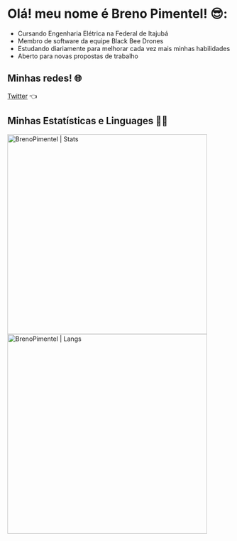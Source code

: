 # Olá! meu nome é Breno Pimentel! 😎:

<ul>
    <li>Cursando Engenharia Elétrica na Federal de Itajubá</li>
    <li>Membro de software da equipe Black Bee Drones</li>
    <li>Estudando diariamente para melhorar cada vez mais minhas habilidades</li>
    <li>Aberto para novas propostas de trabalho</li>
</ul>

## Minhas redes! :globe_with_meridians:

[Twitter](https://twitter.com/BreninBreb) :point_left:

## Minhas Estatísticas e Linguages :man_technologist:

<p>
  <a href="https://github.com/BrenoPimentel%22%3E">
    <img width="450px" src="https://github-readme-stats.vercel.app/api?username=BrenoPimentel&show_icons=true&theme=omni" alt="BrenoPimentel | Stats" />
    <img width="450px" src="https://github-readme-stats.vercel.app/api/top-langs/?username=BrenoPimentel&langs_count=6&theme=omni&layout=compact" alt="BrenoPimentel | Langs" />
 </a>
</p>
